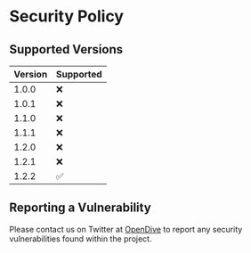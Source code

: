 # Security Policy

## Supported Versions

| Version | Supported          |
| ------- | ------------------ |
| 1.0.0   | :x: |
| 1.0.1   | :x: |
| 1.1.0   | :x: |
| 1.1.1   | :x: |
| 1.2.0   | :x: |
| 1.2.1   | :x: |
| 1.2.2   | :white_check_mark: |

## Reporting a Vulnerability

Please contact us on Twitter at [OpenDive](https://twitter.com/opendivehq) to report any security vulnerabilities found within the project.
